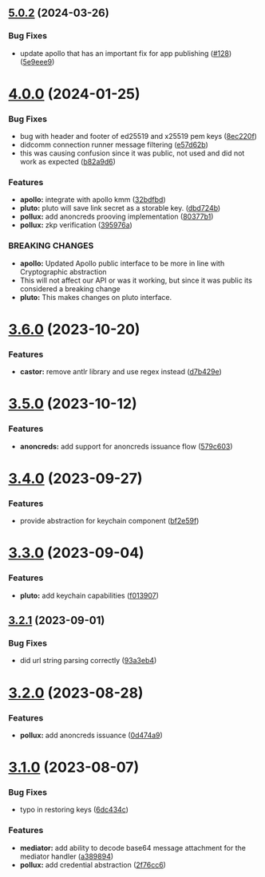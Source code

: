 ## [5.0.2](https://github.com/input-output-hk/atala-prism-wallet-sdk-swift/compare/5.0.1...5.0.2) (2024-03-26)


### Bug Fixes

* update apollo that has an important fix for app publishing ([#128](https://github.com/input-output-hk/atala-prism-wallet-sdk-swift/issues/128)) ([5e9eee9](https://github.com/input-output-hk/atala-prism-wallet-sdk-swift/commit/5e9eee9c8eafbe3956ae238d30ddb1bc2ee14a4a))

# [4.0.0](https://github.com/input-output-hk/atala-prism-wallet-sdk-swift/compare/3.6.0...4.0.0) (2024-01-25)


### Bug Fixes

* bug with header and footer of ed25519 and x25519 pem keys ([8ec220f](https://github.com/input-output-hk/atala-prism-wallet-sdk-swift/commit/8ec220f3ed7e6c3f8c00671fea3cafff486b42ab))
* didcomm connection runner message filtering ([e57d62b](https://github.com/input-output-hk/atala-prism-wallet-sdk-swift/commit/e57d62bbdb008fde720cdb7755cf1c6a06ca631a))
* this was causing confusion since it was public, not used and did not work as expected ([b82a9d6](https://github.com/input-output-hk/atala-prism-wallet-sdk-swift/commit/b82a9d61f27064b427a40b3cfa8f336e58937416))


### Features

* **apollo:** integrate with apollo kmm ([32bdfbd](https://github.com/input-output-hk/atala-prism-wallet-sdk-swift/commit/32bdfbd6cc8790391254c7ec1dca8dfe01fc62ee))
* **pluto:** pluto will save link secret as a storable key. ([dbd724b](https://github.com/input-output-hk/atala-prism-wallet-sdk-swift/commit/dbd724bca43b09394fbf282716bcd3e73459377b))
* **pollux:** add anoncreds prooving implementation ([80377b1](https://github.com/input-output-hk/atala-prism-wallet-sdk-swift/commit/80377b1b9f6d5255e5e6f0dd896253930cf0c4ee))
* **pollux:** zkp verification ([395976a](https://github.com/input-output-hk/atala-prism-wallet-sdk-swift/commit/395976ae984f9a7d49ef944f0ed1641ae15e4f1d))


### BREAKING CHANGES

* **apollo:** Updated Apollo public interface to be more in line with Cryptographic abstraction
* This will not affect our API or was it working, but since it was public its considered a breaking change
* **pluto:** This makes changes on pluto interface.

# [3.6.0](https://github.com/input-output-hk/atala-prism-wallet-sdk-swift/compare/3.5.0...3.6.0) (2023-10-20)


### Features

* **castor:** remove antlr library and use regex instead ([d7b429e](https://github.com/input-output-hk/atala-prism-wallet-sdk-swift/commit/d7b429eb46657be56bb3cbf92423baa9f9189a1a))

# [3.5.0](https://github.com/input-output-hk/atala-prism-wallet-sdk-swift/compare/3.4.0...3.5.0) (2023-10-12)


### Features

* **anoncreds:** add support for anoncreds issuance flow ([579c603](https://github.com/input-output-hk/atala-prism-wallet-sdk-swift/commit/579c6030eefa2cf4f9690e512bb86e86927ba20a))

# [3.4.0](https://github.com/input-output-hk/atala-prism-wallet-sdk-swift/compare/3.3.0...3.4.0) (2023-09-27)


### Features

* provide abstraction for keychain component ([bf2e59f](https://github.com/input-output-hk/atala-prism-wallet-sdk-swift/commit/bf2e59f9403e3459260200419aefd87ea5355f28))

# [3.3.0](https://github.com/input-output-hk/atala-prism-wallet-sdk-swift/compare/3.2.1...3.3.0) (2023-09-04)


### Features

* **pluto:** add keychain capabilities ([f013907](https://github.com/input-output-hk/atala-prism-wallet-sdk-swift/commit/f0139077ee6ca0a131a0db3d26906ca390fc13a4))

## [3.2.1](https://github.com/input-output-hk/atala-prism-wallet-sdk-swift/compare/3.2.0...3.2.1) (2023-09-01)


### Bug Fixes

* did url string parsing correctly ([93a3eb4](https://github.com/input-output-hk/atala-prism-wallet-sdk-swift/commit/93a3eb4a5ddfedc46b2816e38a18f56fa5b551a7))

# [3.2.0](https://github.com/input-output-hk/atala-prism-wallet-sdk-swift/compare/3.1.0...3.2.0) (2023-08-28)


### Features

* **pollux:** add anoncreds issuance ([0d474a9](https://github.com/input-output-hk/atala-prism-wallet-sdk-swift/commit/0d474a9e5910fa8540f0e9915e96433add543364))

# [3.1.0](https://github.com/input-output-hk/atala-prism-wallet-sdk-swift/compare/3.0.0...3.1.0) (2023-08-07)


### Bug Fixes

* typo in restoring keys ([6dc434c](https://github.com/input-output-hk/atala-prism-wallet-sdk-swift/commit/6dc434ca316997e309c1f8250fb1c09161cc726e))


### Features

* **mediator:** add ability to decode base64 message attachment for the mediator handler ([a389894](https://github.com/input-output-hk/atala-prism-wallet-sdk-swift/commit/a389894b198af2ea0870cace35e868431ec1f4dc))
* **pollux:** add credential abstraction ([2f76cc6](https://github.com/input-output-hk/atala-prism-wallet-sdk-swift/commit/2f76cc611a8f5abc9137c328dd427e9fbc00c32f))
